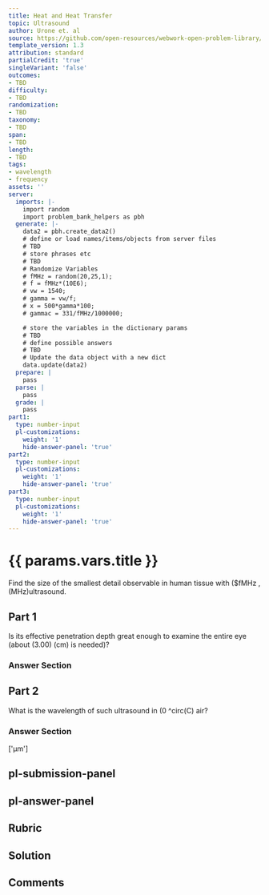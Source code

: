 ```yaml
---
title: Heat and Heat Transfer
topic: Ultrasound
author: Urone et. al
source: https://github.com/open-resources/webwork-open-problem-library/tree/master/Contrib/BrockPhysics/College_Physics_Urone/17.Physics_of_Hearing/17-07.Ultrasound/NU_U17_17_07_007.pg
template_version: 1.3
attribution: standard
partialCredit: 'true'
singleVariant: 'false'
outcomes:
- TBD
difficulty:
- TBD
randomization:
- TBD
taxonomy:
- TBD
span:
- TBD
length:
- TBD
tags:
- wavelength
- frequency
assets: ''
server:
  imports: |-
    import random
    import problem_bank_helpers as pbh
  generate: |-
    data2 = pbh.create_data2()
    # define or load names/items/objects from server files
    # TBD
    # store phrases etc
    # TBD
    # Randomize Variables
    # fMHz = random(20,25,1);
    # f = fMHz*(10E6);
    # vw = 1540;
    # gamma = vw/f;
    # x = 500*gamma*100;
    # gammac = 331/fMHz/1000000;

    # store the variables in the dictionary params
    # TBD
    # define possible answers
    # TBD
    # Update the data object with a new dict
    data.update(data2)
  prepare: |
    pass
  parse: |
    pass
  grade: |
    pass
part1:
  type: number-input
  pl-customizations:
    weight: '1'
    hide-answer-panel: 'true'
part2:
  type: number-input
  pl-customizations:
    weight: '1'
    hide-answer-panel: 'true'
part3:
  type: number-input
  pl-customizations:
    weight: '1'
    hide-answer-panel: 'true'
---
```


# {{ params.vars.title }} 


Find the size of the smallest detail observable in human tissue with ($fMHz , (MHz)ultrasound.

## Part 1 
Is its effective penetration depth great enough to examine the entire eye (about (3.00) (cm) is needed)? 


 ### Answer Section

## Part 2 
What is the wavelength of such ultrasound in (0 ^circ(C) air? 


 ### Answer Section
['µm']

## pl-submission-panel 


## pl-answer-panel 


## Rubric 


## Solution 


## Comments 


